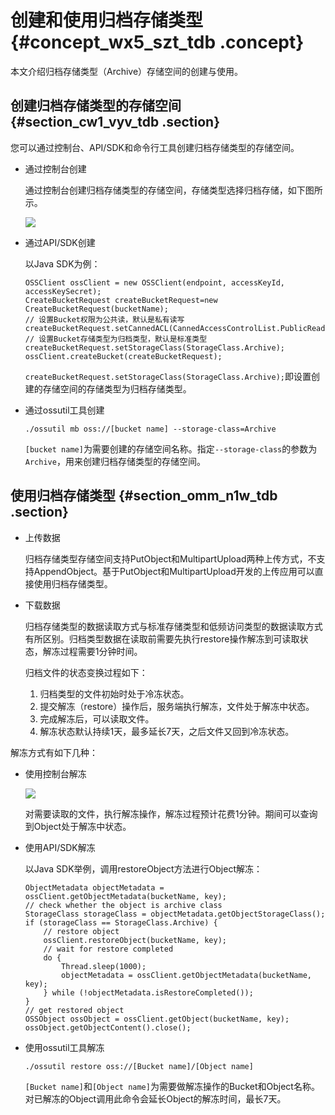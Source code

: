 # 创建和使用归档存储类型 {#concept_wx5_szt_tdb .concept}

本文介绍归档存储类型（Archive）存储空间的创建与使用。

## 创建归档存储类型的存储空间 {#section_cw1_vyv_tdb .section}

您可以通过控制台、API/SDK和命令行工具创建归档存储类型的存储空间。

-   通过控制台创建

    通过控制台创建归档存储类型的存储空间，存储类型选择归档存储，如下图所示。

    ![](http://static-aliyun-doc.oss-cn-hangzhou.aliyuncs.com/assets/img/4342/15646506611015_zh-CN.png)

-   通过API/SDK创建

    以Java SDK为例：

    ``` {#codeblock_ofp_nfs_uhw}
    OSSClient ossClient = new OSSClient(endpoint, accessKeyId, accessKeySecret);
    CreateBucketRequest createBucketRequest=new CreateBucketRequest(bucketName);
    // 设置Bucket权限为公共读，默认是私有读写 createBucketRequest.setCannedACL(CannedAccessControlList.PublicRead);
    // 设置Bucket存储类型为归档类型，默认是标准类型
    createBucketRequest.setStorageClass(StorageClass.Archive);
    ossClient.createBucket(createBucketRequest);
    ```

     `createBucketRequest.setStorageClass(StorageClass.Archive);`即设置创建的存储空间的存储类型为归档存储类型。

-   通过ossutil工具创建

    ``` {#codeblock_ip7_2dk_2p4}
    ./ossutil mb oss://[bucket name] --storage-class=Archive
    ```

     `[bucket name]`为需要创建的存储空间名称。指定`--storage-class`的参数为`Archive`，用来创建归档存储类型的存储空间。


## 使用归档存储类型 {#section_omm_n1w_tdb .section}

-   上传数据

    归档存储类型存储空间支持PutObject和MultipartUpload两种上传方式，不支持AppendObject。基于PutObject和MultipartUpload开发的上传应用可以直接使用归档存储类型。

-   下载数据

    归档存储类型的数据读取方式与标准存储类型和低频访问类型的数据读取方式有所区别。归档类型数据在读取前需要先执行restore操作解冻到可读取状态，解冻过程需要1分钟时间。

    归档文件的状态变换过程如下：

    1.  归档类型的文件初始时处于冷冻状态。
    2.  提交解冻（restore）操作后，服务端执行解冻，文件处于解冻中状态。
    3.  完成解冻后，可以读取文件。
    4.  解冻状态默认持续1天，最多延长7天，之后文件又回到冷冻状态。

解冻方式有如下几种：

-   使用控制台解冻

    ![](http://static-aliyun-doc.oss-cn-hangzhou.aliyuncs.com/assets/img/4342/15646506611024_zh-CN.png)

    对需要读取的文件，执行解冻操作，解冻过程预计花费1分钟。期间可以查询到Object处于解冻中状态。

-   使用API/SDK解冻

    以Java SDK举例，调用restoreObject方法进行Object解冻：

    ``` {#codeblock_o94_xi2_ah9}
    ObjectMetadata objectMetadata = ossClient.getObjectMetadata(bucketName, key);
    // check whether the object is archive class
    StorageClass storageClass = objectMetadata.getObjectStorageClass();
    if (storageClass == StorageClass.Archive) {
        // restore object
        ossClient.restoreObject(bucketName, key);
        // wait for restore completed
        do {
            Thread.sleep(1000);
            objectMetadata = ossClient.getObjectMetadata(bucketName, key);
        } while (!objectMetadata.isRestoreCompleted());
    }
    // get restored object
    OSSObject ossObject = ossClient.getObject(bucketName, key);
    ossObject.getObjectContent().close();
    ```

-   使用ossutil工具解冻

    ``` {#codeblock_r1z_ep2_fyn}
    ./ossutil restore oss://[Bucket name]/[Object name]
    ```

    `[Bucket name]`和`[Object name]`为需要做解冻操作的Bucket和Object名称。对已解冻的Object调用此命令会延长Object的解冻时间，最长7天。


